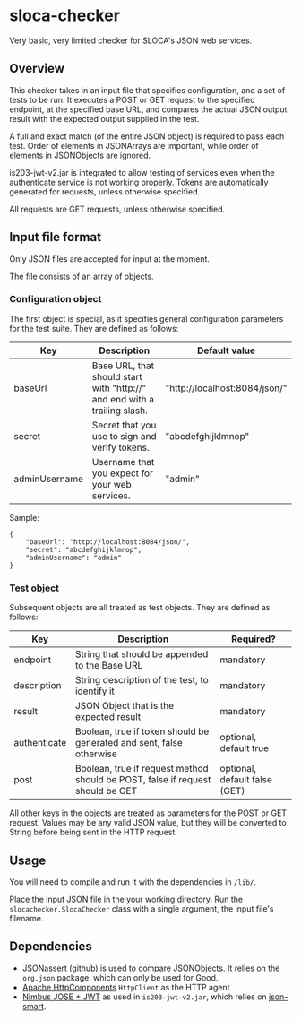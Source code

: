 # sloca-checker

Very basic, very limited checker for SLOCA's JSON web services.

## Overview

This checker takes in an input file that specifies configuration, and a set of tests to be run. It executes a POST or GET request to the specified endpoint, at the specified base URL, and compares the actual JSON output result with the expected output supplied in the test.

A full and exact match (of the entire JSON object) is required to pass each test. Order of elements in JSONArrays are important, while order of elements in JSONObjects are ignored.

is203-jwt-v2.jar is integrated to allow testing of services even when the authenticate service is not working properly. Tokens are automatically generated for requests, unless otherwise specified.

All requests are GET requests, unless otherwise specified.

## Input file format

Only JSON files are accepted for input at the moment.

The file consists of an array of objects.

### Configuration object

The first object is special, as it specifies general configuration parameters for the test suite. They are defined as follows:

Key             | Description       | Default value
----------------|-------------------|---------------
baseUrl         | Base URL, that should start with "http://" and end with a trailing slash.     | "http://localhost:8084/json/"
secret          | Secret that you use to sign and verify tokens. | "abcdefghijklmnop"
adminUsername   | Username that you expect for your web services. | "admin"

Sample:

```
{
    "baseUrl": "http://localhost:8084/json/",
    "secret": "abcdefghijklmnop",
    "adminUsername": "admin"
}
```

### Test object

Subsequent objects are all treated as test objects. They are defined as follows:

Key             | Description       | Required?
----------------|-------------------|---------------
endpoint        | String that should be appended to the Base URL | mandatory
description     | String description of the test, to identify it | mandatory
result          | JSON Object that is the expected result | mandatory
authenticate    | Boolean, true if token should be generated and sent, false otherwise | optional, default true
post            | Boolean, true if request method should be POST, false if request should be GET | optional, default false (GET)

All other keys in the objects are treated as parameters for the POST or GET request. Values may be any valid JSON value, but they will be converted to String before being sent in the HTTP request.

## Usage
You will need to compile and run it with the dependencies in `/lib/`.

Place the input JSON file in the your working directory. Run the `slocachecker.SlocaChecker` class with a single argument, the input file's filename.

## Dependencies

* [JSONassert](http://jsonassert.skyscreamer.org/) ([github](https://github.com/skyscreamer/jsonassert)) is used to compare JSONObjects. It relies on the `org.json` package, which can only be used for Good.
* [Apache HttpComponents](http://hc.apache.org/) `HttpClient` as the HTTP agent
* [Nimbus JOSE + JWT](http://connect2id.com/products/nimbus-jose-jwt) as used in `is203-jwt-v2.jar`, which relies on [json-smart](https://code.google.com/p/json-smart/).

